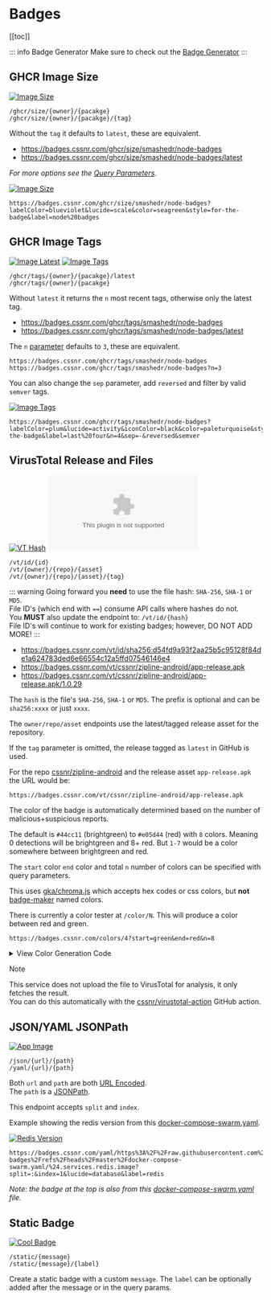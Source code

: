 # Badges

[[toc]]

::: info Badge Generator
Make sure to check out the [Badge Generator](get-started.md)
:::

## GHCR Image Size

[![Image Size](https://badges.cssnr.com/ghcr/size/smashedr/node-badges)](https://badges.cssnr.com/ghcr/size/smashedr/node-badges)

`/ghcr/size/{owner}/{pacakge}`  
`/ghcr/size/{owner}/{pacakge}/{tag}`

Without the `tag` it defaults to `latest`, these are equivalent.

- https://badges.cssnr.com/ghcr/size/smashedr/node-badges
- https://badges.cssnr.com/ghcr/size/smashedr/node-badges/latest

_For more options see the [Query Parameters](get-started.md#parameters)._

[![Image Size](https://badges.cssnr.com/ghcr/size/smashedr/node-badges?labelColor=blueviolet&lucide=scale&color=seagreen&style=for-the-badge&label=node%20badges)](https://badges.cssnr.com/ghcr/size/smashedr/node-badges?labelColor=blueviolet&lucide=scale&color=seagreen&style=for-the-badge&label=node%20badges)

```text
https://badges.cssnr.com/ghcr/size/smashedr/node-badges?labelColor=blueviolet&lucide=scale&color=seagreen&style=for-the-badge&label=node%20badges
```

## GHCR Image Tags

[![Image Latest](https://badges.cssnr.com/ghcr/tags/smashedr/node-badges/latest)](https://badges.cssnr.com/ghcr/tags/smashedr/node-badges/latest)
[![Image Tags](https://badges.cssnr.com/ghcr/tags/smashedr/node-badges)](https://badges.cssnr.com/ghcr/tags/smashedr/node-badges)

`/ghcr/tags/{owner}/{pacakge}/latest`  
`/ghcr/tags/{owner}/{pacakge}`

Without `latest` it returns the `n` most recent tags, otherwise only the latest tag.

- https://badges.cssnr.com/ghcr/tags/smashedr/node-badges
- https://badges.cssnr.com/ghcr/tags/smashedr/node-badges/latest

The `n` [parameter](get-started.md#badge-specific) defaults to `3`, these are equivalent.

```text
https://badges.cssnr.com/ghcr/tags/smashedr/node-badges
https://badges.cssnr.com/ghcr/tags/smashedr/node-badges?n=3
```

You can also change the `sep` parameter, add `reversed` and filter by valid `semver` tags.

[![Image Tags](https://badges.cssnr.com/ghcr/tags/smashedr/node-badges?labelColor=plum&lucide=activity&iconColor=black&color=paleturquoise&style=for-the-badge&label=last%20four&n=4&sep=-&reversed&semver)](https://badges.cssnr.com/ghcr/tags/smashedr/node-badges?labelColor=plum&lucide=activity&iconColor=black&color=paleturquoise&style=for-the-badge&label=last%20four&n=4&sep=-&reversed&semver)

```text
https://badges.cssnr.com/ghcr/tags/smashedr/node-badges?labelColor=plum&lucide=activity&iconColor=black&color=paleturquoise&style=for-the-badge&label=last%20four&n=4&sep=-&reversed&semver
```

## VirusTotal Release and Files

[![VT Hash](https://badges.cssnr.com/vt/sha/sha256:d54fd9a93f2aa25b5c95128f84de1a624783ded6e66554c12a5ffd07546146e4)](https://badges.cssnr.com/vt/sha/sha256:d54fd9a93f2aa25b5c95128f84de1a624783ded6e66554c12a5ffd07546146e4)
[![VT Release](https://badges.cssnr.com/vt/cssnr/zipline-android/app-release.apk)](https://badges.cssnr.com/vt/cssnr/zipline-android/app-release.apk)

`/vt/id/{id}`  
`/vt/{owner}/{repo}/{asset}`  
`/vt/{owner}/{repo}/{asset}/{tag}`

::: warning
Going forward you **need** to use the file hash: `SHA-256`, `SHA-1` or `MD5`.  
File ID's (which end with `==`) consume API calls where hashes do not.  
You **MUST** also update the endpoint to: `/vt/id/{hash}`  
File ID's will continue to work for existing badges; however, DO NOT ADD MORE!
:::

- https://badges.cssnr.com/vt/id/sha256:d54fd9a93f2aa25b5c95128f84de1a624783ded6e66554c12a5ffd07546146e4
- https://badges.cssnr.com/vt/cssnr/zipline-android/app-release.apk
- https://badges.cssnr.com/vt/cssnr/zipline-android/app-release.apk/1.0.29

The `hash` is the file's `SHA-256`, `SHA-1` or `MD5`. The prefix is optional and can be `sha256:xxxx` or just `xxxx`.

The `owner/repo/asset` endpoints use the latest/tagged release asset for the repository.

If the `tag` parameter is omitted, the release tagged as `latest` in GitHub is used.

For the repo [cssnr/zipline-android](https://github.com/cssnr/zipline-android/releases/latest)
and the release asset `app-release.apk` the URL would be:

```text
https://badges.cssnr.com/vt/cssnr/zipline-android/app-release.apk
```

The color of the badge is automatically determined based on the number of malicious+suspicious reports.

The default is `#44cc11` (brightgreen) to `#e05d44` (red) with `8` colors. Meaning 0 detections will be brightgreen
and 8+ red. But `1-7` would be a color somewhere between brightgreen and red.

The `start` color `end` color and total `n` number of colors can be specified with query parameters.

This uses [gka/chroma.js](https://github.com/gka/chroma.js) which accepts hex codes or css colors,
but **not** [badge-maker](https://www.npmjs.com/package/badge-maker) named colors.

There is currently a color tester at `/color/N`. This will produce a color between red and green.

```text
https://badges.cssnr.com/colors/4?start=green&end=red&n=8
```

<details><summary>View Color Generation Code</summary>

```javascript
function getRangedColor(req, index, options = {}) {
  const opts = { total: 8, start: '#44cc11', end: '#e05d44', ...options }
  opts.total = Number.parseInt(req.query.n || opts.total)
  opts.start = req.query.start || opts.start
  opts.end = req.query.end || opts.end
  const colors = chroma
    .scale([opts.start, opts.end])
    .mode('lab')
    .colors(opts.total + 1)
  const idx = Math.max(0, Math.min(opts.total, index))
  return colors[idx]
}
```

</details>

> [!NOTE]  
> This service does not upload the file to VirusTotal for analysis, it only fetches the result.  
> You can do this automatically with the [cssnr/virustotal-action](https://github.com/cssnr/virustotal-action) GitHub action.

## JSON/YAML JSONPath

[![App Image](https://badges.cssnr.com/yaml/https%3A%2F%2Fraw.githubusercontent.com%2Fsmashedr%2Fnode-badges%2Frefs%2Fheads%2Fmaster%2Fdocker-compose-swarm.yaml/%24.services.app.image?lucide=container&label=image)](https://badges.cssnr.com/yaml/https%3A%2F%2Fraw.githubusercontent.com%2Fsmashedr%2Fnode-badges%2Frefs%2Fheads%2Fmaster%2Fdocker-compose-swarm.yaml/%24.services.app.image?lucide=container&label=image)

`/json/{url}/{path}`  
`/yaml/{url}/{path}`

Both `url` and `path` are both [URL Encoded](https://www.urlencoder.org/).  
The `path` is a [JSONPath](https://jsonpath.com/).

This endpoint accepts `split` and `index`.

Example showing the redis version from this [docker-compose-swarm.yaml](https://github.com/smashedr/node-badges/blob/master/docker-compose-swarm.yaml#L60).

[![Redis Version](https://badges.cssnr.com/yaml/https%3A%2F%2Fraw.githubusercontent.com%2Fsmashedr%2Fnode-badges%2Frefs%2Fheads%2Fmaster%2Fdocker-compose-swarm.yaml/%24.services.redis.image?split=:&index=1&lucide=database&label=redis)](https://badges.cssnr.com/yaml/https%3A%2F%2Fraw.githubusercontent.com%2Fsmashedr%2Fnode-badges%2Frefs%2Fheads%2Fmaster%2Fdocker-compose-swarm.yaml/%24.services.redis.image?split=:&index=1&lucide=database&label=redis)

```text
https://badges.cssnr.com/yaml/https%3A%2F%2Fraw.githubusercontent.com%2Fsmashedr%2Fnode-badges%2Frefs%2Fheads%2Fmaster%2Fdocker-compose-swarm.yaml/%24.services.redis.image?split=:&index=1&lucide=database&label=redis
```

_Note: the badge at the top is also from this [docker-compose-swarm.yaml](https://github.com/smashedr/node-badges/blob/master/docker-compose-swarm.yaml#L40) file._

## Static Badge

[![Cool Badge](https://badges.cssnr.com/static/is%20cool/node-badges?lucide=badge-check)](https://badges.cssnr.com/static/is%20cool/node-badges?lucide=badge-check)

`/static/{message}`  
`/static/{message}/{label}`

Create a static badge with a custom `message`.
The `label` can be optionally added after the message or in the query params.

&nbsp;

<!--@include: @include/wip.md-->
